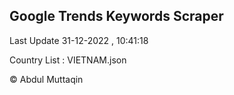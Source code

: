 

## Google Trends Keywords Scraper 
 
Last Update 31-12-2022 , 10:41:18

Country List :
VIETNAM.json



© Abdul Muttaqin 
